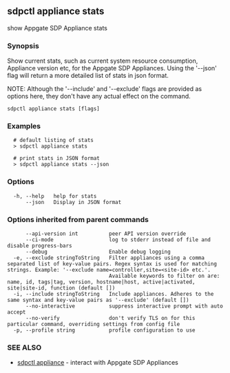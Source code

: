 ## sdpctl appliance stats

show Appgate SDP Appliance stats

### Synopsis

Show current stats, such as current system resource consumption, Appliance version etc, for the Appgate SDP Appliances.
Using the '--json' flag will return a more detailed list of stats in json format.

NOTE: Although the '--include' and '--exclude' flags are provided as options here, they don't have any actual effect on the command.

```
sdpctl appliance stats [flags]
```

### Examples

```
  # default listing of stats
  > sdpctl appliance stats

  # print stats in JSON format
  > sdpctl appliance stats --json
```

### Options

```
  -h, --help   help for stats
      --json   Display in JSON format
```

### Options inherited from parent commands

```
      --api-version int          peer API version override
      --ci-mode                  log to stderr instead of file and disable progress-bars
      --debug                    Enable debug logging
  -e, --exclude stringToString   Filter appliances using a comma separated list of key-value pairs. Regex syntax is used for matching strings. Example: '--exclude name=controller,site=<site-id> etc.'.
                                 Available keywords to filter on are: name, id, tags|tag, version, hostname|host, active|activated, site|site-id, function (default [])
  -i, --include stringToString   Include appliances. Adheres to the same syntax and key-value pairs as '--exclude' (default [])
      --no-interactive           suppress interactive prompt with auto accept
      --no-verify                don't verify TLS on for this particular command, overriding settings from config file
  -p, --profile string           profile configuration to use
```

### SEE ALSO

* [sdpctl appliance](sdpctl_appliance.md)	 - interact with Appgate SDP Appliances

